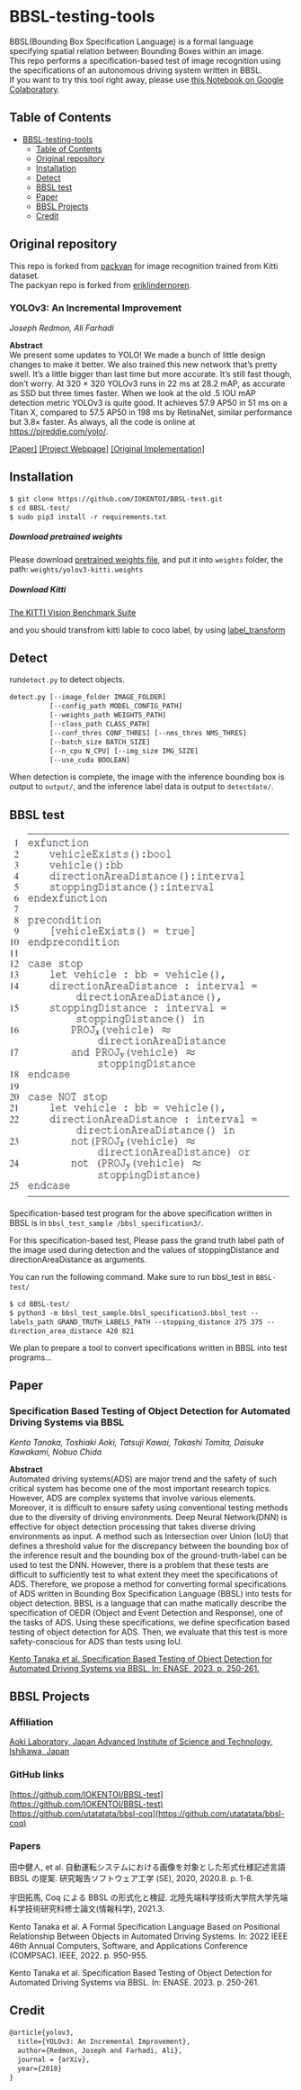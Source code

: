 # BBSL-testing-tools
BBSL(Bounding Box Specification Language) is a formal language specifying spatial relation between Bounding Boxes within an image.<br>
This repo performs a specification-based test of image recognition using the specifications of an autonomous driving system written in BBSL.<br>
If you want to try this tool right away, please use [this Notebook on Google Colaboratory](https://colab.research.google.com/drive/1gmMV2YdmlElOjn9Ud4lRGZ1QOs3QoRth?usp=sharing).

## Table of Contents
- [BBSL-testing-tools](#bbsl-testing-tools)
  * [Table of Contents](#table-of-contents)
  * [Original repository](#original-repository)
  * [Installation](#installation)
  * [Detect](#detect)
  * [BBSL test](#bbsl-test)
  * [Paper](#paper)
  * [BBSL Projects](#bbsl-projects)
  * [Credit](#credit)


## Original repository
This repo is forked from [packyan](https://github.com/packyan/PyTorch-YOLOv3-kitti) for image recognition trained from Kitti dataset.<br>
The packyan repo is forked from [eriklindernoren](https://github.com/eriklindernoren/PyTorch-YOLOv3).

### YOLOv3: An Incremental Improvement
_Joseph Redmon, Ali Farhadi_ <br>

**Abstract** <br>
We present some updates to YOLO! We made a bunch
of little design changes to make it better. We also trained
this new network that’s pretty swell. It’s a little bigger than
last time but more accurate. It’s still fast though, don’t
worry. At 320 × 320 YOLOv3 runs in 22 ms at 28.2 mAP,
as accurate as SSD but three times faster. When we look
at the old .5 IOU mAP detection metric YOLOv3 is quite
good. It achieves 57.9 AP50 in 51 ms on a Titan X, compared
to 57.5 AP50 in 198 ms by RetinaNet, similar performance
but 3.8× faster. As always, all the code is online at
https://pjreddie.com/yolo/.

[[Paper]](https://pjreddie.com/media/files/papers/YOLOv3.pdf) [[Project Webpage]](https://pjreddie.com/darknet/yolo/) [[Original Implementation]](https://github.com/pjreddie/darknet)

## Installation
    $ git clone https://github.com/IOKENTOI/BBSL-test.git
    $ cd BBSL-test/
    $ sudo pip3 install -r requirements.txt


##### Download pretrained weights

 Please download [pretrained weights file](https://drive.google.com/file/d/1BRJDDCMRXdQdQs6-x-3PmlzcEuT9wxJV/view?usp=sharing), and put it into `weights` folder, the path:
`weights/yolov3-kitti.weights`

##### Download Kitti 

[The KITTI Vision Benchmark Suite](http://www.cvlibs.net/datasets/kitti/eval_object.php)

and you should transfrom kitti lable to coco label, by using [label_transform](label_transform/README.md)

## Detect

run`detect.py` to detect objects.

    detect.py [--image_folder IMAGE_FOLDER]
              [--config_path MODEL_CONFIG_PATH]
              [--weights_path WEIGHTS_PATH]
              [--class_path CLASS_PATH]
              [--conf_thres CONF_THRES] [--nms_thres NMS_THRES]
              [--batch_size BATCH_SIZE]
              [--n_cpu N_CPU] [--img_size IMG_SIZE]
              [--use_cuda BOOLEAN]

When detection is complete, the image with the inference bounding box is output to `output/`, and the inference label data is output to `detectdate/`.

## BBSL test
![specification3](bbsl_test_sample/bbsl_specification3/specification3.png)

Specification-based test program for the above specification written in BBSL is in `bbsl_test_sample
/bbsl_specification3/`.

For this specification-based test,
Please pass the grand truth label path of the image used during detection and the values of stoppingDistance and directionAreaDistance as arguments.

You can run the following command.
Make sure to run bbsl_test in `BBSL-test/`

    $ cd BBSL-test/
    $ python3 -m bbsl_test_sample.bbsl_specification3.bbsl_test --labels_path GRAND_TRUTH_LABELS_PATH --stopping_distance 275 375 --direction_area_distance 420 821

We plan to prepare a tool to convert specifications written in BBSL into test programs...

## Paper
### Specification Based Testing of Object Detection for Automated Driving Systems via BBSL
_Kento Tanaka, Toshiaki Aoki, Tatsuji Kawai, Takashi Tomita, Daisuke Kawakami, Nobuo Chida<br>_

**Abstract** <br>
Automated driving systems(ADS) are major trend and the safety of such critical system has become one of the most important research topics. However, ADS are complex systems that involve various elements. Moreover, it is difficult to ensure safety using conventional testing methods due to the diversity of driving environments. Deep Neural Network(DNN) is effective for object detection processing that takes diverse driving environments as input. A method such as Intersection over Union (IoU) that defines a threshold value for the discrepancy between the bounding box of the inference result and the bounding box of the ground-truth-label can be used to test the DNN. However, there is a problem that these tests are difficult to sufficiently test to what extent they meet the specifications of ADS. Therefore, we propose a method for converting formal specifications of ADS written in Bounding Box Specification Language (BBSL) into tests for object detection. BBSL is a language that can mathe matically describe the specification of OEDR (Object and Event Detection and Response), one of the tasks of ADS. Using these specifications, we define specification based testing of object detection for ADS. Then, we evaluate that this test is more safety-conscious for ADS than tests using IoU.

[Kento Tanaka et al. Specification Based Testing of Object Detection for Automated Driving Systems via BBSL. In: ENASE. 2023. p. 250-261.](https://www.scitepress.org/Papers/2023/119974/119974.pdf)

## BBSL Projects

### Affiliation
[Aoki Laboratory, Japan Advanced Institute of Science and Technology, Ishikawa, Japan](https://www.jaist.ac.jp/is/labs/aoki-lab/en/)

### GitHub links
[https://github.com/IOKENTOI/BBSL-test](https://github.com/IOKENTOI/BBSL-test)<br>
[https://github.com/utatatata/bbsl-coq](https://github.com/utatatata/bbsl-coq)

### Papers
田中健人, et al. 自動運転システムにおける画像を対象とした形式仕様記述言語 BBSL の提案. 研究報告ソフトウェア工学 (SE), 2020, 2020.8. p. 1-8.


宇田拓馬, Coq による BBSL の形式化と検証. 北陸先端科学技術大学院大学先端科学技術研究科修士論文(情報科学), 2021.3.

Kento Tanaka et al. A Formal Specification Language Based on Positional Relationship Between Objects in Automated Driving Systems. In: 2022 IEEE 46th Annual Computers, Software, and Applications Conference (COMPSAC). IEEE, 2022. p. 950-955.

Kento Tanaka et al. Specification Based Testing of Object Detection for Automated Driving Systems via BBSL. In: ENASE. 2023. p. 250-261.


## Credit
```
@article{yolov3,
  title={YOLOv3: An Incremental Improvement},
  author={Redmon, Joseph and Farhadi, Ali},
  journal = {arXiv},
  year={2018}
}
```
